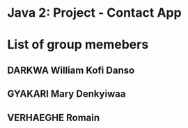 # Java 2: Project - Contact App
# List of group memebers
## DARKWA William Kofi Danso
## GYAKARI Mary Denkyiwaa
## VERHAEGHE Romain
